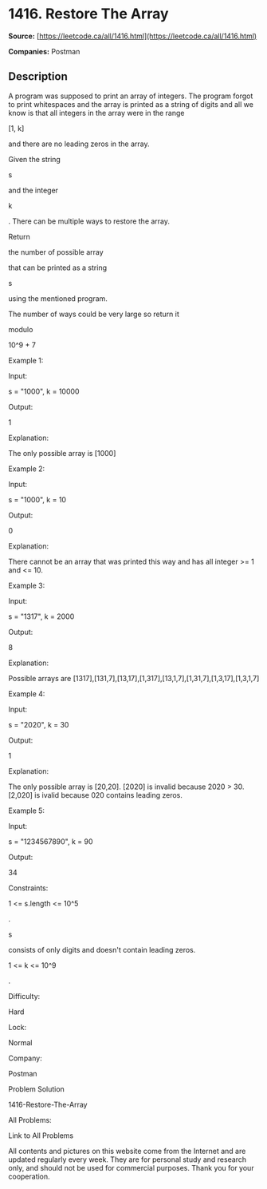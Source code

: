 # 1416. Restore The Array

**Source:** [https://leetcode.ca/all/1416.html](https://leetcode.ca/all/1416.html)

**Companies:** Postman

## Description

A program was supposed to print an array of integers. The program forgot to print
            whitespaces and the array is printed as a string of digits and all we know is that all
            integers in the array were in the range

[1, k]

and there are no
            leading zeros in the array.

Given the string

s

and the integer

k

. There can be multiple
                ways to restore the array.

Return

the number of possible array

that can be printed as a string

s

using the mentioned program.

The number of ways could be very large so return it

modulo

10^9
                + 7

Example 1:

Input:

s = "1000", k = 10000

Output:

1

Explanation:

The only possible array is [1000]

Example 2:

Input:

s = "1000", k = 10

Output:

0

Explanation:

There cannot be an array that was printed this way and has all integer >= 1 and <= 10.

Example 3:

Input:

s = "1317", k = 2000

Output:

8

Explanation:

Possible arrays are [1317],[131,7],[13,17],[1,317],[13,1,7],[1,31,7],[1,3,17],[1,3,1,7]

Example 4:

Input:

s = "2020", k = 30

Output:

1

Explanation:

The only possible array is [20,20]. [2020] is invalid because 2020 > 30. [2,020] is ivalid because 020 contains leading zeros.

Example 5:

Input:

s = "1234567890", k = 90

Output:

34

Constraints:

1 <= s.length <= 10^5

.

s

consists of only digits and doesn't contain leading zeros.

1 <= k <= 10^9

.

Difficulty:

Hard

Lock:

Normal

Company:

Postman

Problem Solution

1416-Restore-The-Array

All Problems:

Link to All Problems

All contents and pictures on this website come from the Internet and are updated regularly every week. They are for personal study and research only, and should not be used for commercial purposes. Thank you for your cooperation.

